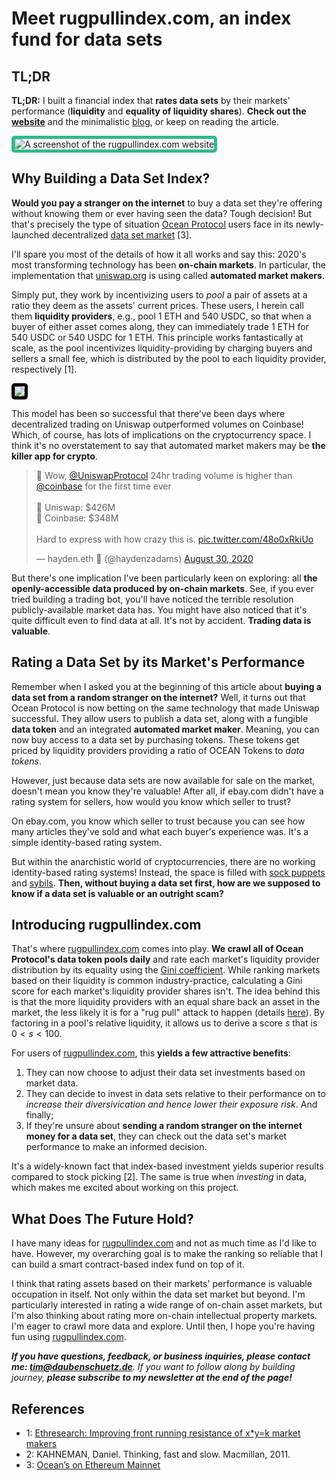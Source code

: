 # Meet rugpullindex.com, an index fund for data sets

## TL;DR

**TL;DR:** I built a financial index that **rates data sets** by their markets'
performance (**liquidity** and **equality of liquidity shares**). **Check out
the [website](https://rugpullindex.com)** and the minimalistic
[blog](https://rugpullindex.com/changelog.txt), or keep on reading the article.

<img src="/assets/images/rugpullindex.png" alt="A screenshot of the
rugpullindex.com website" style="border: 5px solid #2bbc8a; border-radius: 5px;">

## Why Building a Data Set Index?

**Would you pay a stranger on the internet** to buy a data set they're offering
without knowing them or ever having seen the data? Tough decision! But that's
precisely the type of situation [Ocean Protocol](https://oceanprotocol.com)
users face in its newly-launched decentralized [data set
market](https://market.oceanprotocol.com) [3].

I'll spare you most of the details of how it all works and say this:
2020's most transforming technology has been **on-chain markets**. In
particular, the implementation that [uniswap.org](https://uniswap.org/) is using
called **automated market makers**.

Simply put, they work by incentivizing users to _pool_ a pair of assets at a
ratio they deem as the assets' current prices. These users, I herein call them
**liquidity providers**, e.g., pool 1 ETH and 540 USDC, so that when a buyer of
either asset comes along, they can immediately trade 1 ETH for 540 USDC or 540
USDC for 1 ETH. This principle works fantastically at scale, as the pool
incentivizes liquidity-providing by charging buyers and sellers a small fee,
which is distributed by the pool to each liquidity provider, respectively [1].

<img src="/assets/images/marketmakers.png" style="background-color: white;
border: 5px solid black; border-radius: 5px;">

This model has been so successful that there've been days where
decentralized trading on Uniswap outperformed volumes on Coinbase! Which, of
course, has lots of implications on the cryptocurrency space. I think it's no
overstatement to say that automated market makers may be **the killer app for
crypto**.

<blockquote class="twitter-tweet"><p lang="en" dir="ltr">🤯 Wow, <a href="https://twitter.com/UniswapProtocol?ref_src=twsrc%5Etfw">@UniswapProtocol</a> 24hr trading volume is higher than <a href="https://twitter.com/coinbase?ref_src=twsrc%5Etfw">@coinbase</a> for the first time ever<br><br>🦄 Uniswap: $426M<br>🏦 Coinbase: $348M<br><br>Hard to express with how crazy this is. <a href="https://t.co/48o0xRkiUo">pic.twitter.com/48o0xRkiUo</a></p>&mdash; hayden.eth 🦄 (@haydenzadams) <a href="https://twitter.com/haydenzadams/status/1300034164830408704?ref_src=twsrc%5Etfw">August 30, 2020</a></blockquote> <script async src="https://platform.twitter.com/widgets.js" charset="utf-8"></script>

But there's one implication I've been particularly keen on exploring: all **the
openly-accessible data produced by on-chain markets**. See, if you ever tried
building a trading bot, you'll have noticed the terrible resolution
publicly-available market data has. You might have also noticed that it's quite
difficult even to find data at all. It's not by accident. **Trading data is
valuable**.

## Rating a Data Set by its Market's Performance

Remember when I asked you at the beginning of this article about **buying a data
set from a random stranger on the internet?** Well, it turns out that Ocean
Protocol is now betting on the same technology that made Uniswap
successful. They allow users to publish a data set, along with a fungible
**data token** and an integrated **automated market maker**. Meaning, you can
now buy access to a data set by purchasing tokens. These tokens get priced by
liquidity providers providing a ratio of OCEAN Tokens to _data tokens_.

However, just because data sets are now available for sale on the market, doesn't
mean you know they're valuable! After all, if ebay.com didn't have a rating
system for sellers, how would you know which seller to trust?

On ebay.com, you know which seller to trust because you can see how many
articles they've sold and what each buyer's experience was. It's a simple
identity-based rating system.

But within the anarchistic world of cryptocurrencies, there are no working
identity-based rating systems! Instead, the space is filled with [sock
puppets](https://en.wikipedia.org/wiki/Sock_puppet_account) and
[sybils](https://en.wikipedia.org/wiki/Sybil_attack). **Then, without buying a
data set first, how are we supposed to know if a data set is valuable or an
outright scam?**

## Introducing rugpullindex.com

That's where [rugpullindex.com](https://rugpullindex.com) comes into play. **We
crawl all of Ocean Protocol's data token pools daily** and rate each market's
liquidity provider distribution by its equality using the [Gini
coefficient](https://en.wikipedia.org/wiki/Gini_coefficient). While ranking
markets based on their liquidity is common industry-practice, calculating a
Gini score for each market's liquidity provider shares isn't. The idea behind
this is that the more liquidity providers with an equal share back an asset in
the market, the less likely it is for a "rug pull" attack to happen (details
[here](https://github.com/oceanprotocol/multi-repo-issue/issues/30#issuecomment-726132174)).
By factoring in a pool's relative liquidity, it allows us to derive a score $s$
that is $0 < s < 100$.

For users of [rugpullindex.com](https://rugpullindex.com), this **yields a
few attractive benefits**:

1. They can now choose to adjust their data set investments based on market
   data.
2. They can decide to invest in data sets relative to their performance on
   to _increase their diversivication and hence lower their exposure risk_.
   And finally;
3. If they're unsure about **sending a random stranger on the internet money
   for a data set**, they can check out the data set's market performance to
   make an informed decision.

It's a widely-known fact that index-based investment yields superior results
compared to stock picking [2]. The same is true when _investing_ in data, which
makes me excited about working on this project.

## What Does The Future Hold?

I have many ideas for [rugpullindex.com](https://rugpullindex.com) and not as
much time as I'd like to have. However, my overarching goal is to make the
ranking so reliable that I can build a smart contract-based index fund on top
of it.

I think that rating assets based on their markets' performance is valuable
occupation in itself. Not only within the data set market but beyond. I'm
particularly interested in rating a wide range of on-chain asset markets, but
I'm also thinking about rating more on-chain intellectual property markets. I'm
eager to crawl more data and explore. Until then, I hope you're having fun
using [rugpullindex.com](https://rugpullindex.com).

_**If you have questions, feedback, or business inquiries, please contact me:
tim@daubenschuetz.de**. If you want to follow along by building journey,
**please subscribe to my newsletter at the end of the page!**_

## References

- 1: [Ethresearch: Improving front running resistance of x\*y=k market
  makers](https://ethresear.ch/t/improving-front-running-resistance-of-x-y-k-market-makers/1281)
- 2: KAHNEMAN, Daniel. Thinking, fast and slow. Macmillan, 2011.
- 3: [Ocean’s on Ethereum Mainnet](https://blog.oceanprotocol.com/oceans-on-ethereum-mainnet-ba9be1aee0ce)
